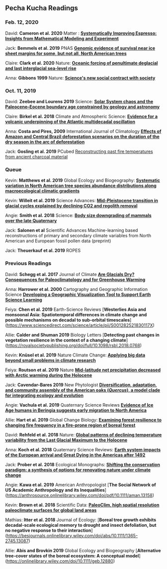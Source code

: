 ## Pecha Kucha Readings

### Feb. 12, 2020

David: **Cameron et al. 2020** Matter : [**Systematically Improving Espresso: Insights from Mathematical Modeling and Experiment**](https://uwmadison.box.com/s/flwh3r3pec8hzrheousze64j9cretmbl)

Jack:  **Bemmels et al. 2019** PNAS [**Genomic evidence of survival near ice sheet margins for some, but not all, North American trees**](https://www.pnas.org/content/116/17/8431.abstract)

Claire: **Clark et al. 2020** Nature: [**Oceanic forcing of penultimate deglacial and last interglacial sea-level rise**](https://www.nature.com/articles/s41586-020-1931-7)

Anna: **Gibbons 1999** Nature: [**Science's new social contract with society**](https://www.nature.com/articles/35011576.pdf)

### Oct. 11, 2019

David: **Zeebee and Lourens 2019** Science: [**Solar System chaos and the Paleocene–Eocene boundary age constrained by geology and astronomy**](https://science.sciencemag.org/content/365/6456/926.full)

Claire: **Birkel et al. 2018** Climate and Atmospheric Science: [**Evidence for a volcanic underpinning of the Atlantic multidecadal oscillation**](https://www.nature.com/articles/s41612-018-0036-6.pdf)

Anna: **Costa and Pires, 2009** International Journal of Climatology [**Effects of Amazon and Central Brazil deforestation scenarios on the duration of the dry season in the arc of deforestation**](https://rmets.onlinelibrary.wiley.com/doi/full/10.1002/joc.2048)

Jack: **Gosling et al. 2019** PCubed [Reconstructing past fire temperatures from ancient charcoal material](https://www.sciencedirect.com/science/article/pii/S0031018218302311)

### Queue
Kevin:  **Matthews et al. 2019** Global Ecology and Biogeography: [**Systematic variation in North American tree species abundance distributions along macroecological climatic gradients**](https://onlinelibrary.wiley.com/doi/abs/10.1111/geb.12879)

Kevin:  **Willeit et al. 2019** Science Advances: [**Mid-Pleistocene transition in glacial cycles explained by declining CO2 and regolith removal**](http://advances.sciencemag.org/lookup/doi/10.1126/sciadv.aav7337)

Angie:  **Smith et al. 2018** Science: [**Body size downgrading of mammals over the late Quaternary**](https://science.sciencemag.org/content/360/6386/310.abstract)

Jack:  **Salonen et al** Scientific Advances Machine-learning based reconstructions of primary and secondary climate variables from North American and European
fossil pollen data (preprint)

Jack:  **Theuerkauf et al. 2019** ROPES

### Previous Readings
David: **Schegg et al. 2017** Journal of Climate [**Are Glacials Dry? Consequences for Paleoclimatology and for Greenhouse Warming**](https://journals.ametsoc.org/doi/10.1175/JCLI-D-16-0854.1)

Anna: **Harrower et al. 2000** Cartography and Geographic Information Science [**Developing a Geographic Visualization Tool to Support Earth Science Learning**](https://www.tandfonline.com/doi/abs/10.1559/152304000783547759)

Feiya: **Chen et al. 2019** Earth-Science Reviews [**Westerlies Asia and monsoonal Asia: Spatiotemporal differences in climate change and possible mechanisms on decadal to sub-orbital timescales**] (https://www.sciencedirect.com/science/article/pii/S001282521830117X)

Allie: **Calder and Shuman 2019** Biology Letters [**Detecting past changes in vegetation resilience in the context of a changing climate**] (https://royalsocietypublishing.org/doi/full/10.1098/rsbl.2018.0768)

Kevin:  **Knüsel et al. 2019** Nature Climate Change: [**Applying big data beyond small problems in climate research**](https://www.nature.com/articles/s41558-019-0404-1)

Feiya: **Routson et al. 2019** Nature [**Mid-latitude net precipitation decreased with Arctic warming during the Holocene**](https://www-nature-com.ezproxy.library.wisc.edu/articles/s41586-019-1060-3)

Jack:  **Cavendar-Bares 2019** New Phytologist [**Diversification, adaptation, and community assembly of the American oaks (*Quercus*), a model clade for integrating ecology and evolution**](https://nph.onlinelibrary.wiley.com/doi/10.1111/nph.15450)

Angie:  **Vachula et al. 2019** Quaternary Science Reviews [**Evidence of Ice Age humans in Beringia suggests early migration to North America**](https://www.sciencedirect.com/science/article/pii/S0277379118307716)

Allie: **Hart et al. 2019** Global Change Biology:  [**Examining forest resilience to changing fire frequency in a fire‐prone region of boreal forest**](https://onlinelibrary.wiley.com/doi/full/10.1111/gcb.14550)

David: **Rehfeld et al. 2018** Nature: [**Global patterns of declining temperature variability from the Last Glacial Maximum to the Holocene**](https://www.nature.com/articles/nature25454/)

Anna: **Koch et al. 2018** Quaternary Science Reviews: [**Earth system impacts of the European arrival and Great Dying in the Americas after 1492**](https://www.sciencedirect.com/science/article/pii/S0277379118307261)

Jack:  **Prober et al. 2018** Ecological Monographs:  [**Shifting the conservation paradigm: a synthesis of options for renovating nature under climate change**](https://esajournals.onlinelibrary.wiley.com/doi/10.1002/ecm.1333)

Angie: **Kawa et al. 2019** American Anthropologist [**The Social Network of US Academic Anthropology and its Inequalities**] (https://anthrosource.onlinelibrary.wiley.com/doi/pdf/10.1111/aman.13158)

Kevin:  **Brown et al. 2018** Scientific Data:  [**PaleoClim, high spatial resolution paleoclimate surfaces for global land areas**](https://www.nature.com/articles/sdata2018254)

Mathias: **Itter et al. 2018** Journal of Ecology: [**Boreal tree growth exhibits decadal‐scale ecological memory to drought and insect defoliation, but no negative response to their interaction**] (https://besjournals.onlinelibrary.wiley.com/doi/abs/10.1111/1365-2745.13087)

Allie: **Abis and Brovkin 2019** Global Ecology and Biogeography [**Alternative tree‐cover states of the boreal ecosystem: A conceptual model**] (https://onlinelibrary.wiley.com/doi/10.1111/geb.12880)
